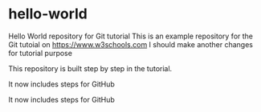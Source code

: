# hello-world
Hello World repository for Git tutorial
This is an example repository for the Git tutoial on https://www.w3schools.com
I should make another changes for tutorial purpose

This repository is built step by step in the tutorial.

It now includes steps for GitHub

It now includes steps for GitHub
